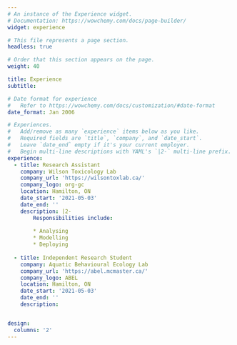 ```yaml
---
# An instance of the Experience widget.
# Documentation: https://wowchemy.com/docs/page-builder/
widget: experience

# This file represents a page section.
headless: true

# Order that this section appears on the page.
weight: 40

title: Experience
subtitle:

# Date format for experience
#   Refer to https://wowchemy.com/docs/customization/#date-format
date_format: Jan 2006

# Experiences.
#   Add/remove as many `experience` items below as you like.
#   Required fields are `title`, `company`, and `date_start`.
#   Leave `date_end` empty if it's your current employer.
#   Begin multi-line descriptions with YAML's `|2-` multi-line prefix.
experience:
  - title: Research Assistant
    company: Wilson Toxicology Lab
    company_url: 'https://wilsontoxlab.ca/'
    company_logo: org-gc
    location: Hamilton, ON
    date_start: '2021-05-03'
    date_end: ''
    description: |2-
        Responsibilities include:
        
        * Analysing
        * Modelling
        * Deploying
        
  - title: Independent Research Student
    company: Aquatic Behavioural Ecology Lab
    company_url: 'https://abel.mcmaster.ca/'
    company_logo: ABEL
    location: Hamilton, ON
    date_start: '2021-05-03'
    date_end: ''
    description:


design:
  columns: '2'
---
```

